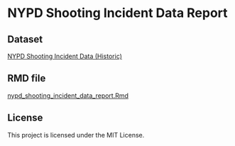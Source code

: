 # NYPD Shooting Incident Data Report

## Dataset
[NYPD Shooting Incident Data (Historic)](https://data.cityofnewyork.us/Public-Safety/NYPD-Shooting-Incident-Data-Historic-/833y-fsy8/about_data)

## RMD file
[nypd_shooting_incident_data_report.Rmd](nypd_shooting_incident_data_report.Rmd)

## License
This project is licensed under the MIT License.
